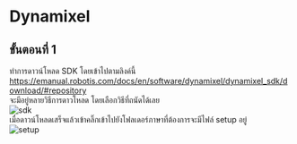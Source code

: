 # Dynamixel  
## ขั้นตอนที่ 1
ทำการดาวน์โหลด SDK โดยเข้าไปตามลิงค์นี้ https://emanual.robotis.com/docs/en/software/dynamixel/dynamixel_sdk/download/#repository  
จะมีอยู่หลายวิธีการดาวโหลด โดยเลือกวิธีที่ถนัดได้เลย  
![sdk](https://user-images.githubusercontent.com/46487715/110546248-d4163200-8160-11eb-9635-4df2d7afabb9.png)  
เมื่อดาวน์โหลดเสร็จแล้วเข้าคลิ๊กเข้าไปยังโฟลเดอร์ภาษาที่ต้องการจะมีไฟล์ setup อยู่  
![setup](https://user-images.githubusercontent.com/46487715/110546960-d331d000-8161-11eb-9a25-934ee59673f1.png)  
